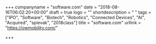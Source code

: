 +++
companyname = "software.com"
date = "2018-08-16T06:02:20+00:00"
draft = true
logo = ""
shortdescription = " "
tags = ["IPO", "Software", "Biotech", "Robotics", "Connected Devices", "AI", "Acquired", "spievak", "2018class"]
title = "software.com"
urllink = "https://owmobility.com/"

+++
